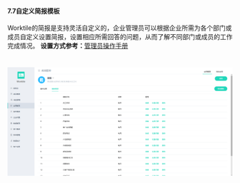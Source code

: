 #### 7.7自定义简报模板

Worktile的简报是支持灵活自定义的，企业管理员可以根据企业所需为各个部门或成员自定义设置简报，设置相应所需回答的问题，从而了解不同部门或成员的工作完成情况。
**设置方式参考：**[管理员操作手册](/yong-hu-zhi-nan/guan-li-yuan-shou-ce.md)

# ![](/assets/7.添加简报模板.png)


